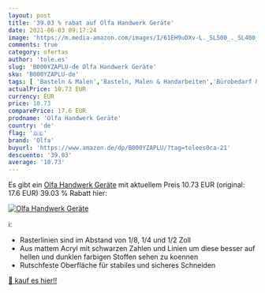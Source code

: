 ```yaml
---
layout: post
title: '39.03 % rabat auf Olfa Handwerk Geräte'
date: 2021-06-03 09:17:24
image: 'https://m.media-amazon.com/images/I/61EH9uDXv-L._SL500_._SL400_.jpg'
comments: true
category: ofertas
author: 'tole.es'
slug: 'B000YZAPLU-de Olfa Handwerk Geräte'
sku: 'B000YZAPLU-de'
tags: [ 'Basteln & Malen','Basteln, Malen & Handarbeiten','Bürobedarf & Schreibwaren','Geometrie-Sets','Küche, Haushalt & Wohnen','Lehrmaterialien','Lehrmaterialien Mathematik','Lineale','Nähen & Stoffe','Nähwerkzeuge','Nähzubehör','Schule & Universität','Spielzeug','olfa', ]
actualPrice: 10.73 EUR
currency: EUR
price: 10.73
comparePrice: 17.6 EUR
prodname: 'Olfa Handwerk Geräte'
country: 'de'
flag: '🇩🇪'
brand: 'Olfa'
buyurl: 'https://www.amazon.de/dp/B000YZAPLU/?tag=tolees0ca-21'
descuento: '39.03'
average: '10.73'
---
```


Es gibt ein [Olfa Handwerk Geräte](https://www.amazon.de/dp/B000YZAPLU/?tag=tolees0ca-21) mit aktuellem Preis 10.73 EUR (original: 17.6 EUR) 39.03 % Rabatt hier:

[![Olfa Handwerk Geräte](https://m.media-amazon.com/images/I/61EH9uDXv-L._SL500_._SL400_.jpg)](https://www.amazon.de/dp/B000YZAPLU/?tag=tolees0ca-21)

ℹ️:

- Rasterlinien sind im Abstand von 1/8, 1/4 und 1/2 Zoll
- Aus mattem Acryl mit schwarzen Zahlen und Linien um diese besser auf hellen und dunklen farbigen Stoffen sehen zu koennen
- Rutschfeste Oberfläche für stabiles und sicheres Schneiden

[🛒 kauf es hier!!](https://www.amazon.de/dp/B000YZAPLU/?tag=tolees0ca-21)

